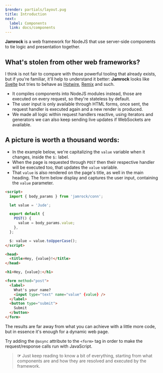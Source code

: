 ```yaml
---
$render: partials/layout.pug
title: Introduction
next:
  label: Components
  link: docs/components
---
```


**Jamrock** is a web framework for NodeJS that use server-side components to tie logic and presentation together.

## What's stolen from other web frameworks?

I think is not fair to compare with those powerful tooling that already exists, but if you're familiar, it'll help to understand it better:
**Jamrock** looks like [Svelte](https://svelte.dev/) but tries to behave as [Hotwire](https://hotwired.dev/), [Remix](https://remix.run/) and such.

- It compiles components into NodeJS modules instead, those are executed on every request, so they're stateless by default.
- The user input is only available through HTML forms, once sent, the request handler is executed again and a new render is produced.
- We made all logic within request handlers reactive, using iterators and generators we can also keep sending live updates if WebSockets are available.

## A picture is worth a thousand words:

- In the example below, we're capitalizing the `value` variable when it changes, inside the `$:` label.
- When the page is requested through `POST` then their respective handler will be executed too, that updates the `value` variable.
- That `value` is also rendered on the page's title, as well in the main heading. The form below display and captures the user input, containing the `value` parameter.

```html
<script>
  import { body_params } from 'jamrock/conn';

  let value = 'Jude';

  export default {
    POST() {
      value = body_params.value;
    },
  };

  $: value = value.toUpperCase();
</script>

<head>
  <title>Hey, {value}!</title>
</head>

<h1>Hey, {value}:</h1>

<form method="post">
  <label>
    What's your name?
    <input type="text" name="value" {value} />
  </label>
  <button type="submit">
    Submit
  </button>
</form>
```

The results are far away from what you can achieve with a little more code, but in essence it's enough for a dynamic web page.

Try adding the `@async` attribute to the `<form>` tag in order to make the request/response calls run with JavaScript.

> <b>☞</b> Just keep reading to know a bit of everything, starting from what components are and how they are resolved and executed by the framework.

<!--
> <b>ℹ</b> Some info<br />
> <b>⚠</b> Take care!<br />
> <b>¿</b> Why is this?<br />
> <b>✎</b> Write your...<br />
> <b>☞</b> Follow...<br />
> <b>❏</b> Check item<br />
> <b>♲</b> Ensure reuse<br />
> <b>✄</b> Copy the code<br />
-->
